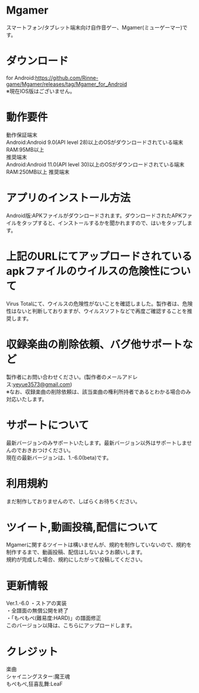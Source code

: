 # Mgamer
スマートフォン/タブレット端末向け自作音ゲー、Mgamer(ミューゲーマー)です。
# ダウンロード
for Android:https://github.com/Rinne-game/Mgamer/releases/tag/Mgamer_for_Android  
※現在IOS版はございません。
# 動作要件
動作保証端末  
Android:Android 9.0(API level 28)以上のOSがダウンロードされている端末  
RAM:95MB以上  
推奨端末  
Android:Android 11.0(API level 30)以上のOSがダウンロードされている端末  
RAM:250MB以上
推奨端末
# アプリのインストール方法
Android版:APKファイルがダウンロードされます。ダウンロードされたAPKファイルをタップすると、インストールするかを聞かれますので、はいをタップします。
# 上記のURLにてアップロードされているapkファイルのウイルスの危険性について
Virus Totalにて、ウイルスの危険性がないことを確認しました。製作者は、危険性はないと判断しておりますが、ウイルスソフトなどで再度ご確認することを推奨します。
# 収録楽曲の削除依頼、バグ他サポートなど
製作者にお問い合わせください。(製作者のメールアドレス:yeyue3573@gmail.com)  
※なお、収録楽曲の削除依頼は、該当楽曲の権利所持者であるとわかる場合のみ対応いたします。
# サポートについて
最新バージョンのみサポートいたします。最新バージョン以外はサポートしませんのでおきおつけください。  
現在の最新バージョンは、1.-6.0(beta)です。
# 利用規約
まだ制作しておりませんので、しばらくお待ちください。
# ツイート,動画投稿,配信について
Mgamerに関するツイートは構いませんが、規約を制作していないので、規約を制作するまで、動画投稿、配信はしないようお願いします。  
規約が完成した場合、規約にしたがって投稿してください。
# 更新情報
Ver.1.-6.0
・ストアの実装  
・全譜面の無償公開を終了  
・「もぺもぺ(難易度:HARD)」の譜面修正  
このバージョン以降は、こちらにアップロードします。
# クレジット
楽曲  
シャイニングスター:魔王魂  
もぺもぺ,狂喜乱舞:LeaF  
